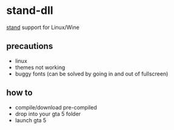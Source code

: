 # stand-dll
[stand](https://stand.sh) support for Linux/Wine

## precautions
* linux
* themes not working
* buggy fonts (can be solved by going in and out of fullscreen)

## how to
* compile/download pre-compiled
* drop into your gta 5 folder
* launch gta 5
